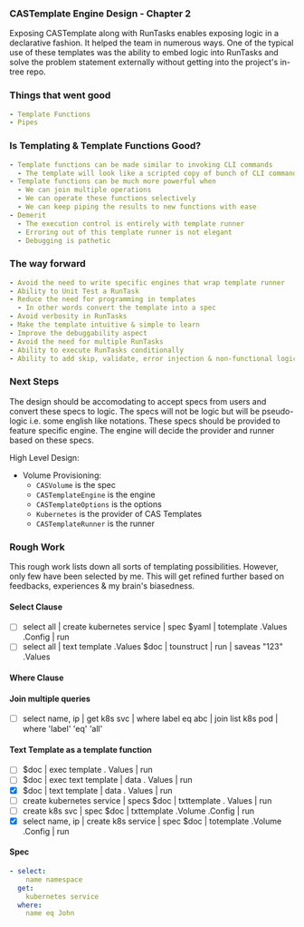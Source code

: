 ### CASTemplate Engine Design - Chapter 2
Exposing CASTemplate along with RunTasks enables exposing logic in a declarative fashion. It helped the team in numerous ways. One of the typical use of these templates was the ability to embed logic into RunTasks and solve the problem statement
externally without getting into the project's in-tree repo. 

### Things that went good
```yaml
- Template Functions
- Pipes
```

### Is Templating & Template Functions Good?
```yaml
- Template functions can be made similar to invoking CLI commands
  - The template will look like a scripted copy of bunch of CLI commands on terminals
- Template functions can be much more powerful when
  - We can join multiple operations
  - We can operate these functions selectively
  - We can keep piping the results to new functions with ease
- Demerit
  - The execution control is entirely with template runner
  - Erroring out of this template runner is not elegant
  - Debugging is pathetic
```

### The way forward
```yaml
- Avoid the need to write specific engines that wrap template runner
- Ability to Unit Test a RunTask
- Reduce the need for programming in templates
  - In other words convert the template into a spec
- Avoid verbosity in RunTasks
- Make the template intuitive & simple to learn
- Improve the debuggability aspect
- Avoid the need for multiple RunTasks
- Ability to execute RunTasks conditionally
- Ability to add skip, validate, error injection & non-functional logic
```

### Next Steps
The design should be accomodating to accept specs from users and convert these specs to logic. The specs will not be logic
but will be pseudo-logic i.e. some english like notations. These specs should be provided to feature specific engine. The 
engine will decide the provider and runner based on these specs.

High Level Design:
- Volume Provisioning:
  - `CASVolume` is the spec
  - `CASTemplateEngine` is the engine
  - `CASTemplateOptions` is the options
  - `Kubernetes` is the provider of CAS Templates
  - `CASTemplateRunner` is the runner


### Rough Work
This rough work lists down all sorts of templating possibilities. However, only few have been selected by me. This will get
refined further based on feedbacks, experiences & my brain's biasedness.

#### Select Clause
- [ ] select all | create kubernetes service | spec $yaml | totemplate .Values .Config | run
- [ ] select all | text template .Values $doc | tounstruct | run | saveas "123" .Values

#### Where Clause

#### Join multiple queries
- [ ] select name, ip | get k8s svc | where label eq abc | join list k8s pod | where 'label' 'eq' 'all'

#### Text Template as a template function
- [ ] $doc | exec template . Values | run
- [ ] $doc | exec text template | data . Values | run
- [x] $doc | text template | data . Values | run
- [ ] create kubernetes service | specs $doc | txttemplate . Values | run
- [ ] create k8s svc | spec $doc | txttemplate .Volume .Config  | run
- [x] select name, ip | create k8s service | spec $doc | totemplate .Volume .Config | run

#### Spec
```yaml
- select:
    name namespace 
  get:
    kubernetes service 
  where:
    name eq John
```
